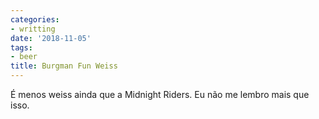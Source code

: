 ```yaml
---
categories:
- writting
date: '2018-11-05'
tags:
- beer
title: Burgman Fun Weiss
---
```


É menos weiss ainda que a Midnight Riders. Eu não me lembro mais que isso.

